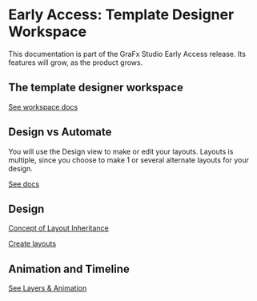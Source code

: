 # Early Access: Template Designer Workspace

This documentation is part of the GraFx Studio Early Access release. Its features will grow, as the product grows.

## The template designer workspace

[See workspace docs](/GraFx_studio/workspace_elements/)

## Design vs Automate

You will use the Design view to make or edit your layouts. Layouts is multiple, since you choose to make 1 or several alternate layouts for your design.

[See docs](/GraFx_studio/headerbar/#automate)

## Design

[Concept of Layout Inheritance](/GraFx_studio/concept/alternate_layouts/)

[Create layouts](/GraFx_studio/how_to/alternate_layouts/)

## Animation and Timeline

[See Layers & Animation](/GraFx_studio/concept/animation/)